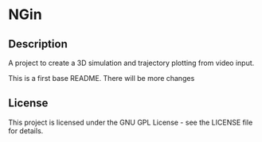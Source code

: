 # NGin

## Description
A project to create a 3D simulation and trajectory plotting from video input.

This is a first base README. There will be more changes

## License
This project is licensed under the GNU GPL License - see the LICENSE file for details.
